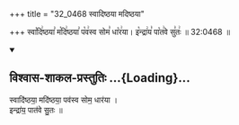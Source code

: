 +++
title = "32_0468 स्वादिष्ठया मदिष्ठया"

+++
स्वा꣡दि꣢ष्ठया꣣ म꣡दि꣢ष्ठया꣣ प꣡व꣢स्व सोम꣣ धा꣡र꣢या। इ꣡न्द्रा꣢य꣣ पा꣡त꣢वे सु꣣तः꣢ ॥ 32:0468 ॥

<div class="js_include" newlevelforh1="2" title="विश्वास-शाकल-प्रस्तुतिः" unfilled url="/vedAH_Rk/shAkalam/saMhitA/vishvAsa-prastutiH/09/001/01_svAdiShThayA_madiShThayA.md">
<details open><summary><h2>विश्वास-शाकल-प्रस्तुतिः ...{Loading}...</h2></summary>


स्वादि॑ष्ठया॒ मदि॑ष्ठया॒ पव॑स्व सोम॒ धार॑या ।  
इन्द्रा॑य॒ पात॑वे सु॒तः ॥

</details>
</div>